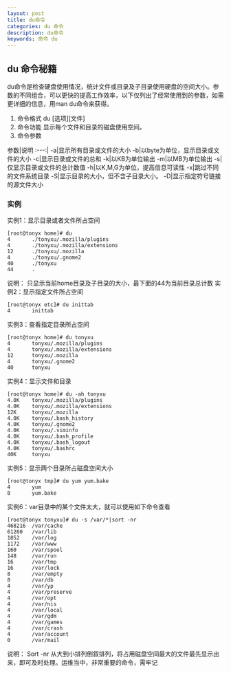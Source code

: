 ```yaml
---
layout: post
title: du命令
categories: du 命令
description: du命令
keywords: 命令 du
---
```


## du 命令秘籍
du命令是检查硬盘使用情况，统计文件或目录及子目录使用硬盘的空间大小。参数的不同组合，可以更快的提高工作效率，以下仅列出了经常使用到的参数，如需更详细的信息，用man du命令来获得。

1. 命令格式
du [选项][文件]
2. 命令功能
显示每个文件和目录的磁盘使用空间。
3. 命令参数

参数|说明
:---:|
-a|显示所有目录或文件的大小
-b|以byte为单位，显示目录或文件的大小
-c|显示目录或文件的总和
-k|以KB为单位输出
-m|以MB为单位输出
-s|仅显示目录或文件的总计数值
-h|以K,M,G为单位，提高信息可读性
-x|跳过不同的文件系统目录
-S|显示目录的大小，但不含子目录大小。
-D|显示指定符号链接的源文件大小

### 实例
实例1：显示目录或者文件所占空间  
```
[root@tonyx home]# du
4       ./tonyxu/.mozilla/plugins
4       ./tonyxu/.mozilla/extensions
12      ./tonyxu/.mozilla
4       ./tonyxu/.gnome2
40      ./tonyxu
44      .
```
说明：
只显示当前home目录及子目录的大小，最下面的44为当前目录总计数
实例2：显示指定文件所占空间
```
[root@tonyx etc]# du inittab
4       inittab
```
实例3：查看指定目录所占空间
```
[root@tonyx home]# du tonyxu
4       tonyxu/.mozilla/plugins
4       tonyxu/.mozilla/extensions
12      tonyxu/.mozilla
4       tonyxu/.gnome2
40      tonyxu
```
实例4：显示文件和目录
```
[root@tonyx home]# du -ah tonyxu
4.0K    tonyxu/.mozilla/plugins
4.0K    tonyxu/.mozilla/extensions
12K     tonyxu/.mozilla
4.0K    tonyxu/.bash_history
4.0K    tonyxu/.gnome2
4.0K    tonyxu/.viminfo
4.0K    tonyxu/.bash_profile
4.0K    tonyxu/.bash_logout
4.0K    tonyxu/.bashrc
40K     tonyxu
```
实例5：显示两个目录所占磁盘空间大小
```
[root@tonyx tmp]# du yum yum.bake
4       yum
8       yum.bake
```
实例6：var目录中的某个文件太大，就可以使用如下命令查看
```
[root@tonyx tonyxu]# du -s /var/*|sort -nr
468216  /var/cache
61260   /var/lib
1852    /var/log
1172    /var/www
160     /var/spool
148     /var/run
16      /var/tmp
16      /var/lock
8       /var/empty
8       /var/db
4       /var/yp
4       /var/preserve
4       /var/opt
4       /var/nis
4       /var/local
4       /var/gdm
4       /var/games
4       /var/crash
4       /var/account
0       /var/mail
```
说明：
Sort -nr 从大到小排列倒叙排列，将占用磁盘空间最大的文件最先显示出来，即可及时处理。运维当中，非常重要的命令，需牢记
